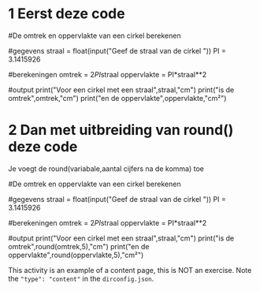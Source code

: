 # 1 Eerst deze code

#De omtrek en oppervlakte van een cirkel berekenen

#gegevens
straal = float(input("Geef de straal van de cirkel "))
PI = 3.1415926

#berekeningen
omtrek = 2*PI*straal
oppervlakte = PI*straal**2

#output
print("Voor een cirkel met een straal",straal,"cm")
print("is de omtrek",omtrek,"cm")
print("en de oppervlakte",oppervlakte,"cm²")



# 2 Dan met uitbreiding van round() deze code
Je voegt de round(variabale,aantal cijfers na de komma) toe

#De omtrek en oppervlakte van een cirkel berekenen

#gegevens
straal = float(input("Geef de straal van de cirkel "))
PI = 3.1415926

#berekeningen
omtrek = 2*PI*straal
oppervlakte = PI*straal**2

#output
print("Voor een cirkel met een straal",straal,"cm")
print("is de omtrek",round(omtrek,5),"cm")
print("en de oppervlakte",round(oppervlakte,5),"cm²")



This activity is an example of a content page, this is NOT an exercise. Note the `"type": "content"` in the `dirconfig.json`.
